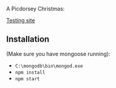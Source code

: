 A Picdorsey Christmas:

[Testing site](http://christmas.tylodo.com)

## Installation
(Make sure you have mongoose running):
* `C:\mongodb\bin\mongod.exe`
* `npm install`
* `npm start`